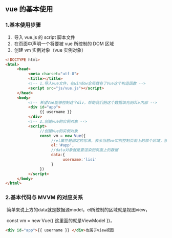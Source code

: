 



## vue 的基本使用



### 1.基本使用步骤



1. ​		导入 vue.js 的 script 脚本文件
2. ​		在页面中声明一个将要被 vue 所控制的 DOM 区域
3. ​		创建 vm 实例对象（vue 实例对象）

```html
<!DOCTYPE html>
<html>
     <head>
          <meta charset="utf-8">
          <title></title>
          <!-- 1.导入vue文件，在window全局就有了Vue这个构造函数 -->
          <script src="js/vue.js"></script>
     </head>
     <body>
          <!-- 希望Vue能够控制这个div，帮助我们把这个数据填充到div内部 -->
          <div id="app">
               {{ username }}
          </div>
          <!-- 2.创建vue的实例对象 -->
          <script>
               //创建Vue的实例对象
               const vm = new Vue({
                    //el属性是固定的写法，表示当前vm实例控制页面上的那个区域，接收的值是一个选择器
                    el:'#app',
                    //data对象就是要渲染到页面上的数据
                    data:{
                         username:'lisi'
                    }
               })
          </script>
     </body>
</html>

```




### 2.基本代码与 MVVM 的对应关系

​		简单来说上方的data就是数据源model，el所控制的区域就是视图view，

​		const vm = new Vue({ 这里面的就是ViewModel })，

```html
<div id="app">{{ username }} </div>也属于view视图
```


